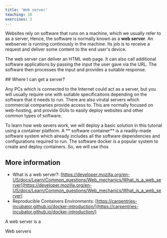 ```yaml
---
title: 'Web server'
teaching: 10
exercises: 2
---
```


Websites rely on software that runs on a machine, which we usually refer to as a server,
Hence, the software is normally known as a **web server**. An webserver is running
continously in the machine. Its job is to receive a request and deliver
some content to the end user's device.

The web server can deliver an HTML web page. It can also call additional software
applications by passing the input the user gave via the URL. The software then processes 
the input and provides a suitable response.


## Where I can get a server?

Any PCs which is connected to the Internet could act as a server, but you will
usually require one with suitable specificaitons depending on the software
that it needs to run. There are also virutal servers which commercial
companies provide access to. This are normally focused on web-hosting, 
and provide GUIs to easily deploy websites and other common types of software.

To learn how web severs work, we will deploy a  basic solution 
in this tutorial using a container platform. A ** software container** is a readily-made
software system which already includes all the software dependencies
and configurations required to run. The software docker is a popular
system to create and deploy containers. So, we will use thos


## More information

- What is a web server?: [https://developer.mozilla.org/en-US/docs/Learn/Common_questions/Web_mechanics/What_is_a_web_server](https://developer.mozilla.org/en-US/docs/Learn/Common_questions/Web_mechanics/What_is_a_web_server)
- Reproducible Containers Environments: [https://carpentries-incubator.github.io/docker-introduction/](https://carpentries-incubator.github.io/docker-introduction/)



A web server is a 


Web servers 

